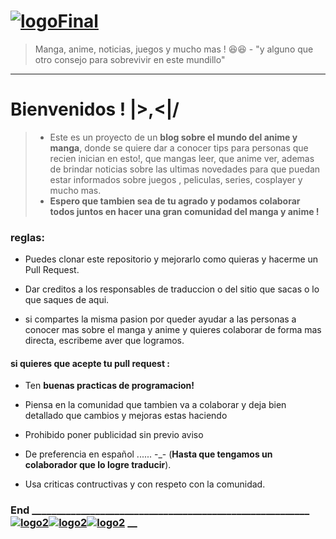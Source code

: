 #   [![logoFinal](https://i.pinimg.com/originals/01/5e/8d/015e8def9eb1f5e4098263a9d6ae790c.png "logoFinal")](https://i.pinimg.com/originals/01/5e/8d/015e8def9eb1f5e4098263a9d6ae790c.png "logoFinal")
> Manga,  anime, noticias, juegos y mucho mas ! 😆😆   - "y alguno que otro consejo para sobrevivir en este mundillo"

----

# Bienvenidos ! |>,<|/
> - Este es un proyecto de un **blog sobre el mundo del anime y manga**, donde se quiere dar a conocer tips para personas que recien inician en esto!, que mangas leer, que anime ver, ademas de brindar noticias sobre las ultimas novedades para que puedan estar informados sobre juegos , peliculas, series, cosplayer y mucho mas.
> - **Espero que tambien sea de tu agrado y podamos colaborar todos juntos en hacer una gran comunidad del manga y anime !**

### reglas:

- Puedes clonar este repositorio y mejorarlo como quieras y hacerme un Pull Request.

- Dar creditos a los responsables  de traduccion o del sitio que sacas o lo que saques de aqui.

- si compartes la misma pasion por queder ayudar a las personas a conocer mas sobre el manga y anime y quieres  colaborar de forma mas directa, escribeme aver que logramos.

#### si quieres que acepte tu pull request :
-  Ten **buenas practicas de programacion!**

- Piensa en la comunidad que tambien va a colaborar y deja bien detallado que cambios y mejoras estas haciendo

- Prohibido poner publicidad sin previo aviso

- De preferencia en español ...... -_- (**Hasta que tengamos un colaborador que lo logre traducir**).

- Usa criticas contructivas y con respeto con la comunidad.

### End _________________________________________________________[![logo2](https://i.pinimg.com/originals/a9/e4/6a/a9e46acabd68191c7491f28ca830a867.png "logo2")](https://i.pinimg.com/originals/a9/e4/6a/a9e46acabd68191c7491f28ca830a867.png "logo2")[![logo2](https://i.pinimg.com/originals/a9/e4/6a/a9e46acabd68191c7491f28ca830a867.png "logo2")](https://i.pinimg.com/originals/a9/e4/6a/a9e46acabd68191c7491f28ca830a867.png "logo2")[![logo2](https://i.pinimg.com/originals/a9/e4/6a/a9e46acabd68191c7491f28ca830a867.png "logo2")](https://i.pinimg.com/originals/a9/e4/6a/a9e46acabd68191c7491f28ca830a867.png "logo2")  __
